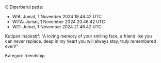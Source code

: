 ⏰ Diperbarui pada:
- WIB: Jumat, 1 November 2024 19.46.42 UTC
- WITA: Jumat, 1 November 2024 20.46.42 UTC
- WIT: Jumat, 1 November 2024 21.46.42 UTC

Kutipan Inspiratif:
"A loving memory of your smiling face, a friend like you can never replace, deep in my heart you will always stay, truly remembered ever!!"


Kategori: friendship

